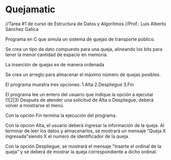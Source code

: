 # Quejamatic
//Tarea #1 de curso de Estructura de Datos y Algoritmos
//Prof.: Luis Alberto Sánchez Gatica

Programa en C que simula un sistema de quejas de transporte público. 

Se crea un tipo de dato compuesto para una queja, alineando los bits para tener la menor cantidad
de espacio en memoria. 

La inserción de quejas es de manera ordenada

Se crea un arreglo para almacenar el máximo número de quejas posibles. 


El programa muestra tres opciones:
  1.Alta
  2.Despliegue
  3.Fin
  
El programa lee un entero del usuario que indique la opción a ejecutar (1|2|3)
Después de atender una solicitud de Alta o Despliegue, deberá volver a mostrarse el menú.

  Con la opción Fin termina la ejecución del programa.
  
  Con la opcion Alta, el usuario deberá ingresar la información de la queja.
  Al terminar de leer los datos y almacenarlos, se mostrará un mensaje "Queja X ingresada"siendo X el numero de identificador de la queja.
  
  Con la opción Despliegue, se mostrará el mensaje "Inserte el ordinal de la queja" y se deberá de mostrar la queja correspondiente a dicho ordinal. 


